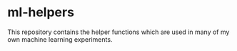 # ml-helpers
This repository contains the helper functions which are used in many of my own machine learning experiments.
